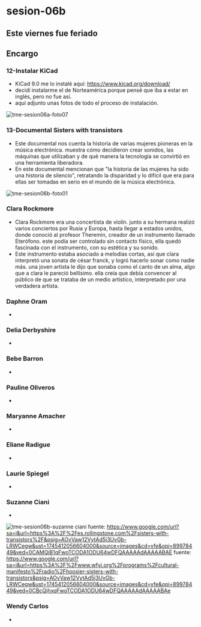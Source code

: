# sesion-06b

## Este viernes fue feriado

## Encargo

### 12-Instalar KiCad

- KiCad 9.0 me lo instalé aquí: https://www.kicad.org/download/
- decidí instalarme el de Norteamérica porque pensé que iba a estar en inglés, pero no fue así.
- aquí adjunto unas fotos de todo el proceso de instalación.

![tme-sesion06a-foto07](https://github.com/user-attachments/assets/c2d28119-9a9f-4e70-950b-042ca5d9e95c)

### 13-Documental Sisters with transistors

- Este documental nos cuenta la historia de varias mujeres pioneras en la música electrónica. muestra cómo decidieron crear sonidos, las máquinas que utilizaban y de qué manera la tecnología se convirtió en una herramienta liberadora.
- En este documental mencionan que "la historia de las mujeres ha sido una historia de silencio", retratando la disparidad y lo difícil que era para ellas ser tomadas en serio en el mundo de la música electrónica.

![tme-sesion06b-foto01](https://github.com/user-attachments/assets/283e7aa8-be72-4b35-8cc3-35a0fc6c811f)

### Clara Rockmore

- Clara Rockmore era una concertista de violín. junto a su hermana realizó varios conciertos por Rusia y Europa, hasta llegar a estados unidos, donde conoció al profesor Theremin, creador de un instrumento llamado Eterófono. este podía ser controlado sin contacto físico, ella quedó fascinada con el instrumento, con su estética y su sonido.
- Este instrumento estaba asociado a melodías cortas, así que clara interpretó una sonata de césar franck, y logró hacerlo sonar como nadie más. una joven artista le dijo que sonaba como el canto de un alma, algo que a clara le pareció bellísimo. ella creía que debía convencer al público de que se trataba de un medio artístico, interpretado por una verdadera artista.

### Daphne Oram

-
### Delia Derbyshire

-
### Bebe Barron

-
### Pauline Oliveros

-
### Maryanne Amacher

-
### Eliane Radigue

-
### Laurie Spiegel

-
### Suzanne Ciani

-

![tme-sesion06b-suzanne ciani](https://github.com/user-attachments/assets/5bbb844f-9ad3-4ce1-b2d0-e7d03d2cab6c)
fuente: https://www.google.com/url?sa=i&url=https%3A%2F%2Fes.rollingstone.com%2Fsisters-with-transistors%2F&psig=AOvVaw12VytAd5j3UvGb-LRWCegw&ust=1745412056604000&source=images&cd=vfe&opi=89978449&ved=0CAMQjB1qFwoTCODA1ODU64wDFQAAAAAdAAAAABAE
fuente: https://www.google.com/url?sa=i&url=https%3A%2F%2Fwww.wfyi.org%2Fprograms%2Fcultural-manifesto%2Fradio%2Fhoosier-sisters-with-transistors&psig=AOvVaw12VytAd5j3UvGb-LRWCegw&ust=1745412056604000&source=images&cd=vfe&opi=89978449&ved=0CBcQjhxqFwoTCODA1ODU64wDFQAAAAAdAAAAABAe
### Wendy Carlos

-

